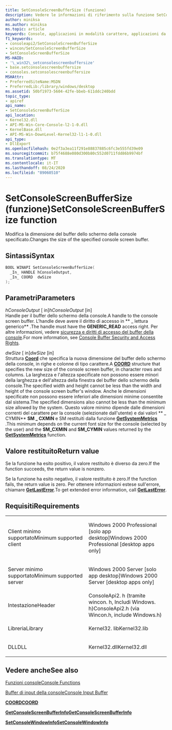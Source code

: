 ```yaml
---
title: SetConsoleScreenBufferSize (funzione)
description: Vedere le informazioni di riferimento sulla funzione SetConsoleScreenBufferSize, che modifica la dimensione del buffer dello schermo della console specificato.
author: miniksa
ms.author: miniksa
ms.topic: article
keywords: Console, applicazioni in modalità carattere, applicazioni da riga di comando, applicazioni Terminal, API console
f1_keywords:
- consoleapi2/SetConsoleScreenBufferSize
- wincon/SetConsoleScreenBufferSize
- SetConsoleScreenBufferSize
MS-HAID:
- '\_win32\_setconsolescreenbuffersize'
- base.setconsolescreenbuffersize
- consoles.setconsolescreenbuffersize
MSHAttr:
- PreferredSiteName:MSDN
- PreferredLib:/library/windows/desktop
ms.assetid: 50bf1973-5604-42fe-bbeb-611ddc240bdd
topic_type:
- apiref
api_name:
- SetConsoleScreenBufferSize
api_location:
- Kernel32.dll
- API-MS-Win-Core-Console-l2-1-0.dll
- KernelBase.dll
- API-MS-Win-DownLevel-Kernel32-l1-1-0.dll
api_type:
- DllExport
ms.openlocfilehash: 0e2f3a3ea11f291e88837885c6fc3e555fd39e09
ms.sourcegitcommit: b75f4688e080d300b80c552d0711fdd86b9974bf
ms.translationtype: MT
ms.contentlocale: it-IT
ms.lasthandoff: 08/24/2020
ms.locfileid: "89060510"
---
```

# <a name="setconsolescreenbuffersize-function"></a><span data-ttu-id="96d6d-104">SetConsoleScreenBufferSize (funzione)</span><span class="sxs-lookup"><span data-stu-id="96d6d-104">SetConsoleScreenBufferSize function</span></span>


<span data-ttu-id="96d6d-105">Modifica la dimensione del buffer dello schermo della console specificato.</span><span class="sxs-lookup"><span data-stu-id="96d6d-105">Changes the size of the specified console screen buffer.</span></span>

<a name="syntax"></a><span data-ttu-id="96d6d-106">Sintassi</span><span class="sxs-lookup"><span data-stu-id="96d6d-106">Syntax</span></span>
------

```C
BOOL WINAPI SetConsoleScreenBufferSize(
  _In_ HANDLE hConsoleOutput,
  _In_ COORD  dwSize
);
```

<a name="parameters"></a><span data-ttu-id="96d6d-107">Parametri</span><span class="sxs-lookup"><span data-stu-id="96d6d-107">Parameters</span></span>
----------

<span data-ttu-id="96d6d-108">*hConsoleOutput* \[ in\]</span><span class="sxs-lookup"><span data-stu-id="96d6d-108">*hConsoleOutput* \[in\]</span></span>  
<span data-ttu-id="96d6d-109">Handle per il buffer dello schermo della console.</span><span class="sxs-lookup"><span data-stu-id="96d6d-109">A handle to the console screen buffer.</span></span> <span data-ttu-id="96d6d-110">L'handle deve avere il diritto di accesso in \*\* \_ lettura generico\*\* .</span><span class="sxs-lookup"><span data-stu-id="96d6d-110">The handle must have the **GENERIC\_READ** access right.</span></span> <span data-ttu-id="96d6d-111">Per altre informazioni, vedere [sicurezza e diritti di accesso del buffer della console](console-buffer-security-and-access-rights.md).</span><span class="sxs-lookup"><span data-stu-id="96d6d-111">For more information, see [Console Buffer Security and Access Rights](console-buffer-security-and-access-rights.md).</span></span>

<span data-ttu-id="96d6d-112">*dwSize* \[ in\]</span><span class="sxs-lookup"><span data-stu-id="96d6d-112">*dwSize* \[in\]</span></span>  
<span data-ttu-id="96d6d-113">Struttura [**Coord**](coord-str.md) che specifica la nuova dimensione del buffer dello schermo della console, in righe e colonne di tipo carattere.</span><span class="sxs-lookup"><span data-stu-id="96d6d-113">A [**COORD**](coord-str.md) structure that specifies the new size of the console screen buffer, in character rows and columns.</span></span> <span data-ttu-id="96d6d-114">La larghezza e l'altezza specificate non possono essere minori della larghezza e dell'altezza della finestra del buffer dello schermo della console.</span><span class="sxs-lookup"><span data-stu-id="96d6d-114">The specified width and height cannot be less than the width and height of the console screen buffer's window.</span></span> <span data-ttu-id="96d6d-115">Anche le dimensioni specificate non possono essere inferiori alle dimensioni minime consentite dal sistema.</span><span class="sxs-lookup"><span data-stu-id="96d6d-115">The specified dimensions also cannot be less than the minimum size allowed by the system.</span></span> <span data-ttu-id="96d6d-116">Questo valore minimo dipende dalle dimensioni correnti del carattere per la console (selezionate dall'utente) e dai valori \*\* \_ CYMIN\*\* **SM \_ CXMIN** e SM restituiti dalla funzione [**GetSystemMetrics**](https://msdn.microsoft.com/library/windows/desktop/ms724385) .</span><span class="sxs-lookup"><span data-stu-id="96d6d-116">This minimum depends on the current font size for the console (selected by the user) and the **SM\_CXMIN** and **SM\_CYMIN** values returned by the [**GetSystemMetrics**](https://msdn.microsoft.com/library/windows/desktop/ms724385) function.</span></span>

<a name="return-value"></a><span data-ttu-id="96d6d-117">Valore restituito</span><span class="sxs-lookup"><span data-stu-id="96d6d-117">Return value</span></span>
------------

<span data-ttu-id="96d6d-118">Se la funzione ha esito positivo, il valore restituito è diverso da zero.</span><span class="sxs-lookup"><span data-stu-id="96d6d-118">If the function succeeds, the return value is nonzero.</span></span>

<span data-ttu-id="96d6d-119">Se la funzione ha esito negativo, il valore restituito è zero.</span><span class="sxs-lookup"><span data-stu-id="96d6d-119">If the function fails, the return value is zero.</span></span> <span data-ttu-id="96d6d-120">Per ottenere informazioni estese sull'errore, chiamare [**GetLastError**](https://msdn.microsoft.com/library/windows/desktop/ms679360).</span><span class="sxs-lookup"><span data-stu-id="96d6d-120">To get extended error information, call [**GetLastError**](https://msdn.microsoft.com/library/windows/desktop/ms679360).</span></span>

<a name="requirements"></a><span data-ttu-id="96d6d-121">Requisiti</span><span class="sxs-lookup"><span data-stu-id="96d6d-121">Requirements</span></span>
------------

<table>
<colgroup>
<col width="50%" />
<col width="50%" />
</colgroup>
<tbody>
<tr class="odd">
<td><p><span data-ttu-id="96d6d-122">Client minimo supportato</span><span class="sxs-lookup"><span data-stu-id="96d6d-122">Minimum supported client</span></span></p></td>
<td><p><span data-ttu-id="96d6d-123">Windows 2000 Professional [solo app desktop]</span><span class="sxs-lookup"><span data-stu-id="96d6d-123">Windows 2000 Professional [desktop apps only]</span></span></p></td>
</tr>
<tr class="even">
<td><p><span data-ttu-id="96d6d-124">Server minimo supportato</span><span class="sxs-lookup"><span data-stu-id="96d6d-124">Minimum supported server</span></span></p></td>
<td><p><span data-ttu-id="96d6d-125">Windows 2000 Server [solo app desktop]</span><span class="sxs-lookup"><span data-stu-id="96d6d-125">Windows 2000 Server [desktop apps only]</span></span></p></td>
</tr>
<tr class="odd">
<td><p><span data-ttu-id="96d6d-126">Intestazione</span><span class="sxs-lookup"><span data-stu-id="96d6d-126">Header</span></span></p></td>
<td><span data-ttu-id="96d6d-127">ConsoleApi2. h (tramite wincon. h, Includi Windows. h)</span><span class="sxs-lookup"><span data-stu-id="96d6d-127">ConsoleApi2.h (via Wincon.h, include Windows.h)</span></span></td>
</tr>
<tr class="even">
<td><p><span data-ttu-id="96d6d-128">Libreria</span><span class="sxs-lookup"><span data-stu-id="96d6d-128">Library</span></span></p></td>
<td><span data-ttu-id="96d6d-129">Kernel32. lib</span><span class="sxs-lookup"><span data-stu-id="96d6d-129">Kernel32.lib</span></span></td>
</tr>
<tr class="odd">
<td><p><span data-ttu-id="96d6d-130">DLL</span><span class="sxs-lookup"><span data-stu-id="96d6d-130">DLL</span></span></p></td>
<td><span data-ttu-id="96d6d-131">Kernel32.dll</span><span class="sxs-lookup"><span data-stu-id="96d6d-131">Kernel32.dll</span></span></td>
</tr>
<tr class="even">
</tr>
<tr class="odd">
</tr>
<tr class="even">
</tr>
</tbody>
</table>

## <a name="span-idsee_alsospansee-also"></a><span data-ttu-id="96d6d-132"><span id="see_also"></span>Vedere anche</span><span class="sxs-lookup"><span data-stu-id="96d6d-132"><span id="see_also"></span>See also</span></span>


[<span data-ttu-id="96d6d-133">Funzioni console</span><span class="sxs-lookup"><span data-stu-id="96d6d-133">Console Functions</span></span>](console-functions.md)

[<span data-ttu-id="96d6d-134">Buffer di input della console</span><span class="sxs-lookup"><span data-stu-id="96d6d-134">Console Input Buffer</span></span>](console-input-buffer.md)

[<span data-ttu-id="96d6d-135">**COORD**</span><span class="sxs-lookup"><span data-stu-id="96d6d-135">**COORD**</span></span>](coord-str.md)

[<span data-ttu-id="96d6d-136">**GetConsoleScreenBufferInfo**</span><span class="sxs-lookup"><span data-stu-id="96d6d-136">**GetConsoleScreenBufferInfo**</span></span>](getconsolescreenbufferinfo.md)

[<span data-ttu-id="96d6d-137">**SetConsoleWindowInfo**</span><span class="sxs-lookup"><span data-stu-id="96d6d-137">**SetConsoleWindowInfo**</span></span>](setconsolewindowinfo.md)

 

 




